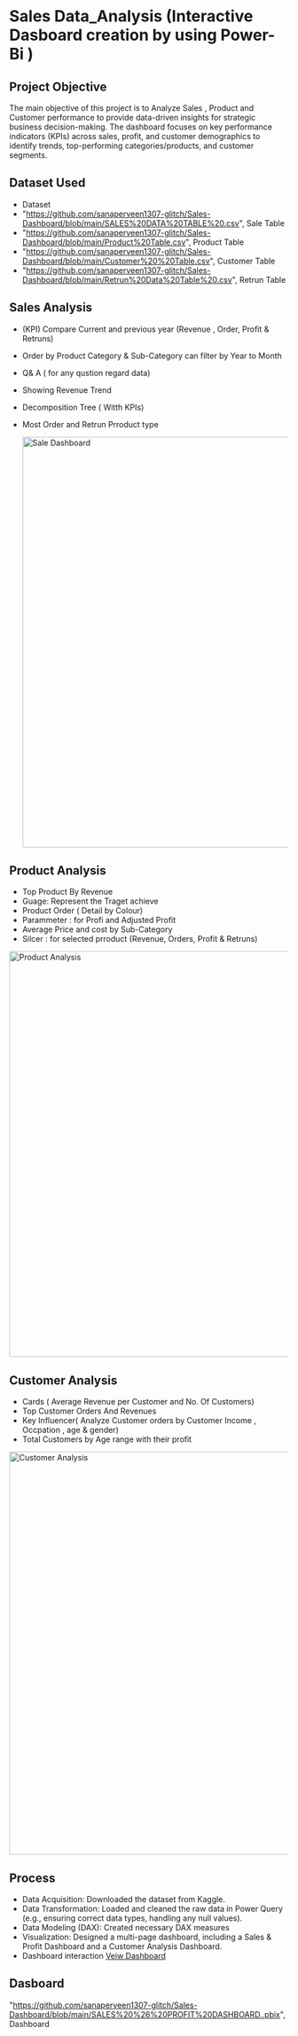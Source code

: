 # Sales Data_Analysis (Interactive Dasboard creation by using Power-Bi )

## Project Objective
The main objective of this project is to Analyze Sales , Product and Customer performance to provide data-driven insights for strategic business decision-making. The dashboard focuses on key performance indicators (KPIs) across sales, profit, and customer demographics to identify trends, top-performing categories/products, and customer segments.

## Dataset Used
- Dataset
 - "https://github.com/sanaperveen1307-glitch/Sales-Dashboard/blob/main/SALES%20DATA%20TABLE%20.csv", Sale Table
 - "https://github.com/sanaperveen1307-glitch/Sales-Dashboard/blob/main/Product%20Table.csv", Product Table
 - "https://github.com/sanaperveen1307-glitch/Sales-Dashboard/blob/main/Customer%20%20Table.csv", Customer Table
 - "https://github.com/sanaperveen1307-glitch/Sales-Dashboard/blob/main/Retrun%20Data%20Table%20.csv", Retrun Table 
## Sales Analysis 
- (KPI) Compare Current and previous year (Revenue , Order, Profit & Retruns)
- Order  by Product Category & Sub-Category can filter by Year to Month
- Q& A ( for any qustion regard data)
- Showing Revenue Trend
- Decomposition Tree ( Witth KPIs)
- Most Order and Retrun Prroduct  type

  
  <img width="1373" height="741" alt="Sale Dashboard" src="https://github.com/user-attachments/assets/b1d7af80-d360-4504-b35c-f7a2284811cd" />

## Product  Analysis 
- Top Product By Revenue 
- Guage: Represent the Traget achieve 
- Product Order ( Detail by Colour)
- Parammeter : for Profi and Adjusted Profit
- Average Price and cost by Sub-Category
- Silcer :  for selected prroduct (Revenue, Orders, Profit & Retruns)

  
<img width="1302" height="732" alt="Product Analysis" src="https://github.com/user-attachments/assets/ccb176a7-c26f-4226-8511-b489ffd79338" />

## Customer Analysis 
- Cards ( Average Revenue per Customer and No. Of Customers)
- Top Customer Orders And Revenues
- Key Influencer( Analyze Customer orders by Customer Income , Occpation , age & gender)
- Total Customers  by Age range with their profit

  
<img width="1312" height="727" alt="Customer Analysis" src="https://github.com/user-attachments/assets/a21656f6-cbd9-4da2-b943-29a92dc4da0b" />

## Process 
- Data Acquisition: Downloaded the dataset from Kaggle.
- Data Transformation: Loaded and cleaned the raw data in Power Query (e.g., ensuring correct data types, handling any null values).
- Data Modeling (DAX): Created necessary DAX measures 
- Visualization: Designed a multi-page dashboard, including a Sales & Profit Dashboard and a Customer Analysis Dashboard.
- Dashboard interaction <a href = "https://github.com/sanaperveen1307-glitch/Sales-Dashboard/blob/main/SALES%20%26%20PROFIT%20DASHBOARD..pbix"> Veiw Dashboard</a>

## Dasboard 
"https://github.com/sanaperveen1307-glitch/Sales-Dashboard/blob/main/SALES%20%26%20PROFIT%20DASHBOARD..pbix", Dashboard
